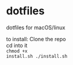 # dotfiles
dotfiles for macOS/linux

to install:<cd>
Clone the repo<br>
cd into it<br>
<code>chmod +x install.sh
./install.sh</code>
